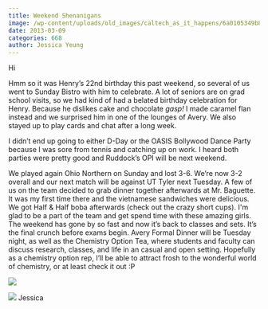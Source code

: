 ```yaml
---
title: Weekend Shenanigans
image: /wp-content/uploads/old_images/caltech_as_it_happens/6a0105349b8251970b017ee8ef7593970d.jpg
date: 2013-03-09
categories: 668
author: Jessica Yeung
---
```



Hi

Hmm so it was Henry’s 22nd birthday this past
weekend, so several of us went to Sunday Bistro with him to celebrate. A lot of
seniors are on grad school visits, so we had kind of had a belated birthday
celebration for Henry. Because he dislikes cake and chocolate *gasp!* I made
caramel flan instead and we surprised him in one of the lounges of Avery. We
also stayed up to play cards and chat after a long week. 

I didn’t end up going to either D-Day or the OASIS
Bollywood Dance Party because I was sore from tennis and catching up on work. I
heard both parties were pretty good and Ruddock’s OPI will be next weekend. 

We played again Ohio Northern on Sunday and lost 3-6. We’re now 3-2 overall and
our next match will be against UT Tyler next Tuesday. A few of us on the team decided to grab dinner together afterwards at Mr. Baguette. It was my first time there and the vietnamese sandwiches were delicious. We got Half &amp; Half boba afterwards (check out the crazy short cups). I'm glad to be a part of the team and get spend time with these amazing girls. The weekend has gone by
so fast and now it’s back to classes and sets. It’s the final crunch before
exams begin. Avery Formal Dinner will be Tuesday night, as well as the Chemistry
Option Tea, where students and faculty can discuss research, classes, and life
in an casual and open setting. Hopefully as a chemistry option rep, I’ll be
able to attract frosh to the wonderful world of chemistry, or at least check it
out :P


![](/old_images/caltech_as_it_happens/6a0105349b8251970b017d417b9864970c.jpg)

![](/old_images/caltech_as_it_happens/6a0105349b8251970b017c374c7d5d970b.jpg)
Jessica

